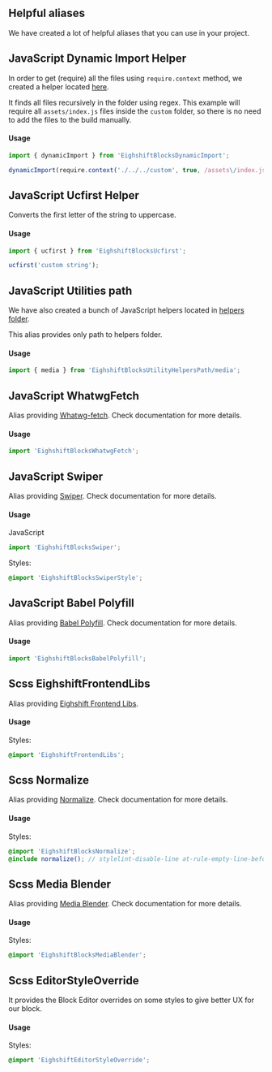 ## Helpful aliases

We have created a lot of helpful aliases that you can use in your project.

## JavaScript Dynamic Import Helper

In order to get (require) all the files using `require.context`  method, we created a helper located [here](https://github.com/infinum/eightshift-frontend-libs/blob/develop/scripts/dynamic-import.js).

It finds all files recursively in the folder using regex. This example will require all `assets/index.js` files inside the `custom` folder, so there is no need to add the files to the build manually.

#### Usage
```js
import { dynamicImport } from 'EighshiftBlocksDynamicImport';

dynamicImport(require.context('./../../custom', true, /assets\/index.js$/));
```

## JavaScript Ucfirst Helper

Converts the first letter of the string to uppercase.

#### Usage
```js
import { ucfirst } from 'EighshiftBlocksUcfirst';

ucfirst('custom string');
```

## JavaScript Utilities path

We have also created a bunch of JavaScript helpers located in [helpers folder](https://github.com/infinum/eightshift-frontend-libs/tree/develop/scripts/helpers).

This alias provides only path to helpers folder.

#### Usage
```js
import { media } from 'EighshiftBlocksUtilityHelpersPath/media';
```

## JavaScript WhatwgFetch

Alias providing [Whatwg-fetch](https://www.npmjs.com/package/whatwg-fetch). Check documentation for more details.

#### Usage
```js
import 'EighshiftBlocksWhatwgFetch';
```

## JavaScript Swiper

Alias providing [Swiper](https://www.npmjs.com/package/swiper). Check documentation for more details.

#### Usage

JavaScript
```js
import 'EighshiftBlocksSwiper';
```

Styles:
```scss
@import 'EighshiftBlocksSwiperStyle';
```

## JavaScript Babel Polyfill

Alias providing [Babel Polyfill](https://babeljs.io/docs/en/babel-polyfill). Check documentation for more details.

#### Usage

```js
import 'EighshiftBlocksBabelPolyfill';
```

## Scss EighshiftFrontendLibs

Alias providing [Eighshift Frontend Libs](https://infinum.github.io/eightshift-frontend-libs/sassdocs/). 

#### Usage

Styles:
```scss
@import 'EighshiftFrontendLibs';
```

## Scss Normalize

Alias providing [Normalize](https://www.npmjs.com/package/normalize-scss). Check documentation for more details.

#### Usage

Styles:
```scss
@import 'EighshiftBlocksNormalize';
@include normalize(); // stylelint-disable-line at-rule-empty-line-before
```

## Scss Media Blender

Alias providing [Media Blender](https://github.com/infinum/media-blender). Check documentation for more details.

#### Usage

Styles:
```scss
@import 'EighshiftBlocksMediaBlender';
```

## Scss EditorStyleOverride

It provides the Block Editor overrides on some styles to give better UX for our block.

#### Usage

Styles:
```scss
@import 'EighshiftEditorStyleOverride';
```
